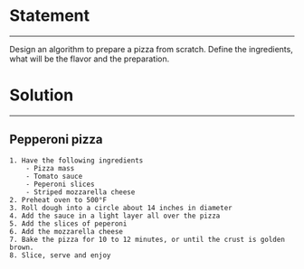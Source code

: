 # Statement
---
Design an algorithm to prepare a pizza from scratch. Define the ingredients, what will be the flavor and the preparation.

# Solution
---
## Pepperoni pizza
```
1. Have the following ingredients
    - Pizza mass
    - Tomato sauce
    - Peperoni slices
    - Striped mozzarella cheese
2. Preheat oven to 500°F
3. Roll dough into a circle about 14 inches in diameter
4. Add the sauce in a light layer all over the pizza
5. Add the slices of peperoni
6. Add the mozzarella cheese
7. Bake the pizza for 10 to 12 minutes, or until the crust is golden brown.
8. Slice, serve and enjoy
```